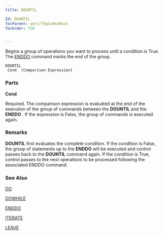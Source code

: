 ```yaml
---
title: DOUNTIL

Id: DOUNTIL
TocParent: aerLrfOpCodesMain
TocOrder: 710


---
```


Begins a group of operations you want to process until a condition is True. The [ENDDO](ENDDO.html) command marks the end of the group. 

```
DOUNTIL 
 Cond  (Comparison Expression)    
```

### Parts

**Cond** 

Required. The comparison expression is evaluated at the end of the execution of the group of commands between the **DOUNTIL** and the **ENDDO** . If the expression is False, the group of commands is executed again.


### Remarks
**DOUNTIL** first evaluates the complete condition. If the condition is False, the group of statements up to the **ENDDO** will be executed and control passes back to the **DOUNTIL** command again. If the condition is True, control passes to the next operations to be processed following the associated ENDDO command. 

### See Also
[DO](DO.html)

[DOWHILE](DOWHILE.html)

[ENDDO](ENDDO.html)

[ITERATE](ITERATE.html)

[LEAVE](LEAVE.html) 
